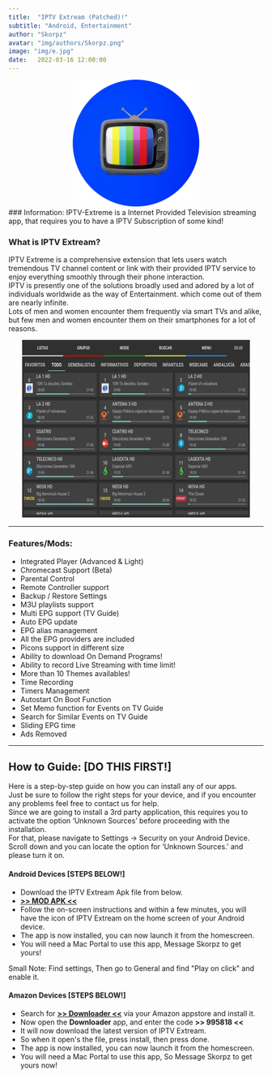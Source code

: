 ```yaml
---
title:  "IPTV Extream (Patched)!"
subtitle: "Android, Entertainment"
author: "Skorpz"
avatar: "img/authors/Skorpz.png"
image: "img/e.jpg"
date:   2022-03-16 12:00:00
---
```


<div style="text-align: center"><img src="img/post/IPTV/iptv.png" width="250" height="250" /></div>
### Information:
IPTV-Extreme is a Internet Provided Television streaming app, that requires you to have a IPTV Subscription of some kind!

### What is IPTV Extream?
<p>IPTV Extreme is a comprehensive extension that lets users watch tremendous TV channel content or link with their provided IPTV service to enjoy everything smoothly through their phone interaction.
<br>
IPTV is presently one of the solutions broadly used and adored by a lot of individuals worldwide as the way of Entertainment. which come out of them are nearly infinite.
<br>
Lots of men and women encounter them frequently via smart TVs and alike, but few men and women encounter them on their smartphones for a lot of reasons.
</p>

<div style="text-align: center"><img src="img/post/IPTV/IPTV-Extreme.jpg" width="450" height="350" /></div>

---

### Features/Mods:

- Integrated Player (Advanced & Light)
- Chromecast Support (Beta)
- Parental Control
- Remote Controller support
- Backup / Restore Settings
- M3U playlists support
- Multi EPG support (TV Guide)
- Auto EPG update
- EPG alias management
- All the EPG providers are included
- Picons support in different size
- Ability to download On Demand Programs!
- Ability to record Live Streaming with time limit!
- More than 10 Themes availables!
- Time Recording
- Timers Management
- Autostart On Boot Function
- Set Memo function for Events on TV Guide
- Search for Similar Events on TV Guide
- Sliding EPG time
- Ads Removed

---

## How to Guide: [DO THIS FIRST!]
<p>Here is a step-by-step guide on how you can install any of our apps.
<br>
Just be sure to follow the right steps for your device, and if you encounter any problems feel free to contact us for help.
<br>
Since we are going to install a 3rd party application, this requires you  to activate the option ‘Unknown Sources’ before proceeding with the installation.
<br>
For that, please navigate to Settings -> Security on your Android Device. Scroll down and you can locate the option for ‘Unknown Sources.’ and please turn it on.
</p>

#### Android Devices [STEPS BELOW!]

- Download the IPTV Extream Apk file from below.
- [**>> MOD APK <<**](https://github.com/TeamSkorpz/teamskorpz.github.io/releases/download/IPTV/IPTV_Extreme_Pro.apk)
- Follow the on-screen instructions and within a few minutes, you will have the icon of IPTV Extream on the home screen of your Android device.
- The app is now installed, you can now launch it from the homescreen.
- You will need a Mac Portal to use this app, Message Skorpz to get yours!

Small Note: Find settings, Then go to General and find "Play on click" and enable it.

#### Amazon Devices [STEPS BELOW!]

- Search for **[>> Downloader <<](https://amzn.to/3oIIJhM)** via your Amazon appstore and install it.
- Now open the **Downloader** app, and enter the code **>> 995818 <<**
- It will now download the latest version of IPTV Extream.
- So when it open's the file, press install, then press done.
- The app is now installed, you can now launch it from the homescreen.
- You will need a Mac Portal to use this app, So Message Skorpz to get yours now!